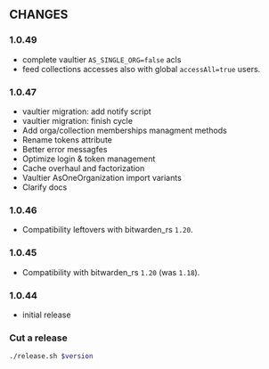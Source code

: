 ## CHANGES

### 1.0.49
- complete vaultier `AS_SINGLE_ORG=false` acls
- feed collections accesses also with global `accessAll=true` users.

### 1.0.47
- vaultier migration: add notify script
- vaultier migration: finish cycle
- Add orga/collection memberships managment methods
- Rename tokens attribute
- Better error messagfes
- Optimize login & token management
- Cache overhaul and factorization
- Vaultier AsOneOrganization import variants
- Clarify docs

### 1.0.46
- Compatibility leftovers with bitwarden_rs `1.20`.

### 1.0.45
- Compatibility with bitwarden_rs `1.20` (was `1.18`).

### 1.0.44
- initial release


### Cut a release

```sh
./release.sh $version
```

